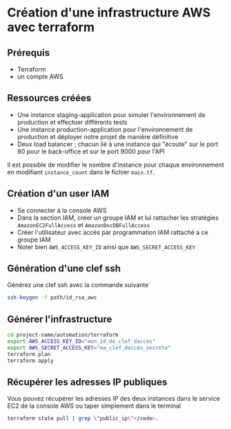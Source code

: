 # Création d'une infrastructure AWS avec terraform

## Prérequis
* Terraform
* un compte AWS

## Ressources créées
* Une instance staging-application pour simuler l'environnement de production et effectuer différents tests
* Une instance production-application pour l'environnement de production et déployer notre projet de manière définitive
* Deux load balancer ; chacun lié à une instance qui "écoute" sur le port 80 pour le back-office et sur le port 9000 pour l'API

<info>Il est possible de modifier le nombre d'instance pour chaque environnement en modifiant `instance_count` dans le fichier `main.tf`.</info>

## Création d'un user IAM

* Se connecter à la console AWS
* Dans la section IAM, créer un groupe IAM et lui rattacher les stratégies `AmazonEC2FullAccess` et `AmazonDocDBFullAccess`
* Créer l'utilisateur avec accès par programmation IAM rattaché a ce groupe IAM
* Noter bien `AWS_ACCESS_KEY_ID` ainsi que `AWS_SECRET_ACCESS_KEY`

## Génération d'une clef ssh
Générez une clef ssh avec la commande suivante`
```sh
ssh-keygen -f path/id_rsa_aws
```
## Générer l'infrastructure
```sh
cd project-name/automation/terraform
export AWS_ACCESS_KEY_ID="mon_id_de_clef_dacces"
export AWS_SECRET_ACCESS_KEY="ma_clef_dacces_secrete"
terraform plan
terraform apply
```

## Récupérer les adresses IP publiques
Vous pouvez récupérer les adresses IP des deux instances dans le service EC2 de la console AWS ou taper simplement dans le terminal
```sh
terraform state pull | grep \"public_ip\"</code>.
```

